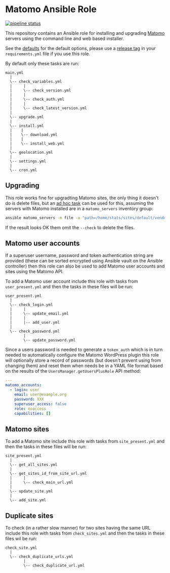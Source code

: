 # Matomo Ansible Role

[![pipeline status](https://git.coop/webarch/matomo/badges/master/pipeline.svg)](https://git.coop/webarch/matomo/-/commits/master)

This repository contains an Ansible role for installing and upgrading
[Matomo](https://matomo.org/) servers using the command line and web based
installer.

See the [defaults](defaults/main.yml) for the default options, please use a
[release tag](https://git.coop/webarch/matomo/-/releases) in your
`requirements.yml` file if you use this role.

By default only these tasks are run:

```
main.yml
  |
  \-- check_variables.yml
  |     |
  |     \-- check_version.yml
  |     |
  |     \-- check_auth.yml
  |     |
  |     \-- check_latest_version.yml
  |
  \-- upgrade.yml
  |
  \-- install.yml
  |    |
  |    \-- download.yml
  |    |
  |    \-- install_web.yml
  |
  \-- geolocation.yml
  |
  \-- settings.yml
  |
  \-- cron.yml
```

## Upgrading

This role works fine for upgradting Matomo sites, the only thing it doesn't do
is delete files, but an [ad hoc
task](https://docs.ansible.com/ansible/latest/user_guide/intro_adhoc.html) can
be used for this, assuming the servers with Matomo installed are in a
`matomo_servers` inventory group:

```bash
ansible matomo_servers -m file -a "path=/home/stats/sites/default/vendor/doctrine state=absent" --check
```

If the result looks OK them omit the `--check` to delete the files.

## Matomo user accounts

If a superuser username, password and token authentication string are provided
(these can be sorted encrypted using Ansible vault on the Ansible controller)
then this role can also be used to add Matomo user accounts and sites using the
Matomo API.

To add a Matomo user account include this role with tasks from
`user_present.yml` and then the tasks in these files will be run:


```
user_present.yml
  |
  \-- check_login.yml
  |     |
  |     \-- update_email.yml
  |     |
  |     |-- add_user.yml
  |
  \-- check_password.yml
        |
        \-- update_password.yml
```

Since a users password is needed to generate a `token_auth` which is in turn
needed to automatically configure the Matomo WordPress plugin this role will
optionally store a record of passwords (but doesn't prevent using from changing
them) and reset them when needs be in a YAML file format based on the results
of the `UsersManager.getUsersPlusRole` API method:

```yml
---
matomo_accounts:
  - login: user 
    email: user@example.org
    password: XXX
    superuser_access: false
    role: noaccess
    capabilities: []
```

## Matomo sites

To add a Matomo site include this role with tasks from `site_present.yml` and
then the tasks in these files will be run:

```
site_present.yml
  |
  \-- get_all_sites.yml
  |
  \-- get_sites_id_from_site_url.yml
  |     |
  |     \-- check_main_url.yml
  |
  \-- update_site.yml
  |
  \-- add_site.yml
```

## Duplicate sites

To check (in a rather slow manner) for two sites having the same URL include
this role with tasks from `check_sites.yml` and then the tasks in these files
wil be run:

```
check_site.yml
  |
  \-- check_duplicate_urls.yml
        |
        \-- check_duplicate_url.yml
``` 
